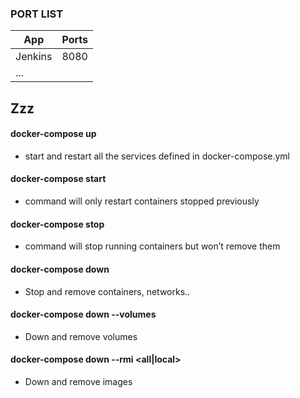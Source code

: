 ### PORT LIST
| App | Ports |
|---|---|
| Jenkins | 8080 |
|...||


## Zzz
#### docker-compose up 
- start and restart all the services defined in docker-compose.yml

#### docker-compose start 
- command will only restart containers stopped previously

#### docker-compose stop 
- command will stop running containers but won’t remove them

#### docker-compose down
- Stop and remove containers, networks..

#### docker-compose down --volumes
- Down and remove volumes

#### docker-compose down --rmi <all|local>
- Down and remove images